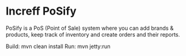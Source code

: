# Increff PoSify

PoSify is a PoS (Point of Sale) system where you can add brands & products, keep track of inventory and create orders and their reports.

Build: mvn clean install
Run: mvn jetty:run

